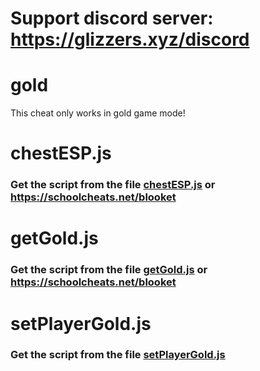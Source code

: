 # Support discord server: https://glizzers.xyz/discord

# gold

This cheat only works in gold game mode!

# chestESP.js

### Get the script from the file [chestESP.js](https://raw.githubusercontent.com/glixzzy/blooket-hack/main/gold/chestESP.js) or https://schoolcheats.net/blooket

# getGold.js

### Get the script from the file [getGold.js](https://raw.githubusercontent.com/glixzzy/blooket-hack/main/gold/getGold.js) or https://schoolcheats.net/blooket

# setPlayerGold.js

### Get the script from the file [setPlayerGold.js](https://raw.githubusercontent.com/glixzzy/blooket-hack/main/gold/setPlayerGold.js)